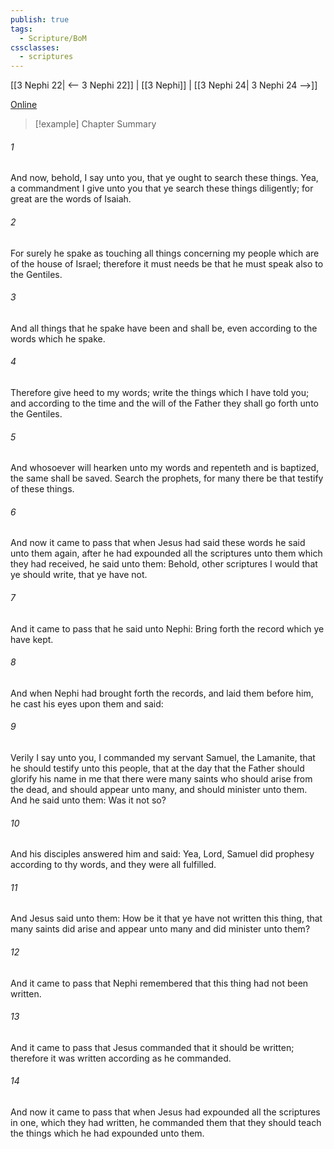 ```yaml
---
publish: true
tags:
  - Scripture/BoM
cssclasses:
  - scriptures
---
```

[[3 Nephi 22| <-- 3 Nephi 22]] | [[3 Nephi]] | [[3 Nephi 24| 3 Nephi 24 -->]]

[Online](https://churchofjesuschrist.org/study/scriptures/bofm/3-ne/23?lang=eng)

>[!example] Chapter Summary
>
###### 1
And now, behold, I say unto you, that ye ought to search these things. Yea, a commandment I give unto you that ye search these things diligently; for great are the words of Isaiah.
###### 2
For surely he spake as touching all things concerning my people which are of the house of Israel; therefore it must needs be that he must speak also to the Gentiles.
###### 3
And all things that he spake have been and shall be, even according to the words which he spake.
###### 4
Therefore give heed to my words; write the things which I have told you; and according to the time and the will of the Father they shall go forth unto the Gentiles.
###### 5
And whosoever will hearken unto my words and repenteth and is baptized, the same shall be saved. Search the prophets, for many there be that testify of these things.
###### 6
And now it came to pass that when Jesus had said these words he said unto them again, after he had expounded all the scriptures unto them which they had received, he said unto them: Behold, other scriptures I would that ye should write, that ye have not.
###### 7
And it came to pass that he said unto Nephi: Bring forth the record which ye have kept.
###### 8
And when Nephi had brought forth the records, and laid them before him, he cast his eyes upon them and said:
###### 9
Verily I say unto you, I commanded my servant Samuel, the Lamanite, that he should testify unto this people, that at the day that the Father should glorify his name in me that there were many saints who should arise from the dead, and should appear unto many, and should minister unto them. And he said unto them: Was it not so?
###### 10
And his disciples answered him and said: Yea, Lord, Samuel did prophesy according to thy words, and they were all fulfilled.
###### 11
And Jesus said unto them: How be it that ye have not written this thing, that many saints did arise and appear unto many and did minister unto them?
###### 12
And it came to pass that Nephi remembered that this thing had not been written.
###### 13
And it came to pass that Jesus commanded that it should be written; therefore it was written according as he commanded.
###### 14
And now it came to pass that when Jesus had expounded all the scriptures in one, which they had written, he commanded them that they should teach the things which he had expounded unto them.



